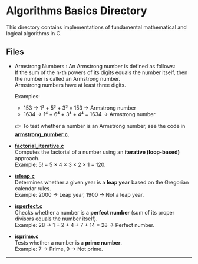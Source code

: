 # Algorithms Basics Directory 

This directory contains implementations of fundamental mathematical and logical algorithms in C.

## Files

- Armstrong Numbers :
  An Armstrong number is defined as follows:  
  If the sum of the n-th powers of its digits equals the number itself, then the number is called an Armstrong number.  
  Armstrong numbers have at least three digits.  

  Examples:  
  - 153 → 1³ + 5³ + 3³ = 153 → Armstrong number  
  - 1634 → 1⁴ + 6⁴ + 3⁴ + 4⁴ = 1634 → Armstrong number  

  👉 To test whether a number is an Armstrong number, see the code in [**armstrong_number.c**](./armstrong_number.c).

  
  

- [**factorial_iterative.c**](./factorial_iterative.c)  
  Computes the factorial of a number using an **iterative (loop-based)** approach.  
  Example: 5! = 5 × 4 × 3 × 2 × 1 = 120.

- [**isleap.c**](./isleap.c)  
  Determines whether a given year is a **leap year** based on the Gregorian calendar rules.  
  Example: 2000 → Leap year, 1900 → Not a leap year.

- [**isperfect.c**](./isperfect.c)  
  Checks whether a number is a **perfect number** (sum of its proper divisors equals the number itself).  
  Example: 28 → 1 + 2 + 4 + 7 + 14 = 28 → Perfect number.

- [**isprime.c**](./isprime.c)  
  Tests whether a number is a **prime number**.  
  Example: 7 → Prime, 9 → Not prime.

---






